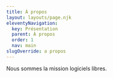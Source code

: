 ```yaml
---
title: À propos
layout: layouts/page.njk
eleventyNavigation:
  key: Présentation
  parent: À propos
  order: 1
  nav: main
slugOverride: a propos
---
```


Nous sommes la mission logiciels libres.